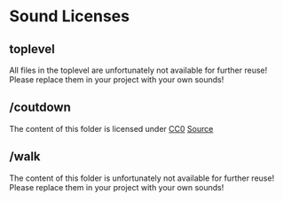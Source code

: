 # Sound Licenses

## toplevel
All files in the toplevel are unfortunately not available for further reuse! Please replace them in your project with your own sounds!

## /coutdown
The content of this folder is licensed under [CC0](http://creativecommons.org/publicdomain/zero/1.0/) [Source](https://www.kenney.nl/assets/voiceover-pack)

## /walk
The content of this folder is unfortunately not available for further reuse! Please replace them in your project with your own sounds!

